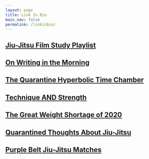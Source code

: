 ```yaml
---
layout: page
title: Link In Bio
main_nav: false
permalink: /linkinbio/
---
```


## [Jiu-Jitsu Film Study Playlist](https://www.youtube.com/playlist?list=PLxO_HUtxzxx3tRlUY7aPvNXcVZnSPJgHw) ##

## [On Writing in the Morning](/dev/2020/04/15/On-Writing-in-the-Morning.html) ##

## [The Quarantine Hyperbolic Time Chamber](/dev/2020/04/14/The-Quarantine-Hyperbolic-Time-Chamber.html) ##

## [Technique AND Strength](/grappling/2020/04/10/Technique-and-Strength.html) ##

## [The Great Weight Shortage of 2020](/dev/2020/04/09/The-Great-Weight-Shortage-of-2020.html) ##

## [Quarantined Thoughts About Jiu-Jitsu](/grappling/2020/04/07/Quarantined-Thoughts-About-Jiu-Jitsu.html) ##

## [Purple Belt Jiu-Jitsu Matches](https://www.youtube.com/playlist?list=PLxO_HUtxzxx2wy81oBXEOGqsbuFxLJ35v) ##
